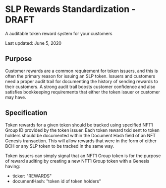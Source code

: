 # SLP Rewards Standardization - DRAFT
A auditable token reward system for your customers

Last updated: June 5, 2020

## Purpose

Customer rewards are a common requirement for token issuers, and this is often the primary reason for issuing an SLP token.  Issuers and customers need a proper audit trail for documenting the history of sending rewards to their customers.  A strong audit trail boosts customer confidence and also satisfies bookkeeping requirements that either the token issuer or customer may have.

## Specification

Token rewards for a given token should be tracked using specified NFT1 Group ID provided by the token issuer.  Each token reward txid sent to token holders should be documented within the Document Hash field of an NFT Genesis transaction.  This will allow rewards that were in the form of either BCH or any SLP token to be tracked in the same way.

Token issuers can simply signal that an NFT1 Group token is for the purpose of reward auditing by creating a new NFT1 Group token with a Genesis having:

* ticker: "REWARDS"
* documentHash: "token id of token holders"

